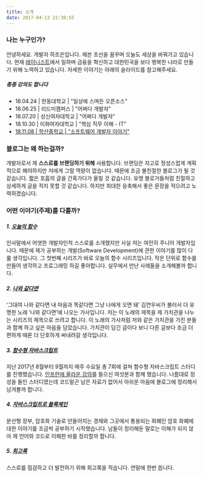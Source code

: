 ```yaml
---
title: 소개
date: 2017-04-13 22:38:55
---
```

### 나는 누구인가?
안녕하세요. 개발자 하조은입니다. 헤븐 조선을 꿈꾸며 오늘도 세상을 바꿔가고 있습니다. 현재 [레이니스트](https://rainist.com/)에서 일하며 금융을 혁신하고 대한민국을 보다 행복한 나라로 만들기 위해 노력하고 있습니다. 자세한 이야기는 아래의 슬라이드를 참고해주세요. 

<script async class="speakerdeck-embed" data-id="381c689ce5ff42b296480fd11599ae2b" data-ratio="1.33333333333333" style="max-width:80px" src="//speakerdeck.com/assets/embed.js"></script>

##### 종종 강의도 합니다
- 18.04.24 | 한동대학교 | "일상에 스며든 오픈소스"
- 18.06.25 | 리드미캠퍼스 | "어쩌다 개발자"
- 18.07.20 | 성신여자대학교 | "어쩌다 개발자"
- 18.10.30 | 이화여자대학교 | "핵심 직무 이해 - IT"
- [18.11.08 | 학산중학교 | "소프트웨어 개발자 이야기"](https://youtu.be/SLU-IZJxxgw)

### 블로그는 왜 하는걸까?
개발자로서 제 __스스로를 브랜딩하기 위해__ 사용합니다. 브랜딩은 자고로 정성스럽게 계획적으로 해야하지만 저에게 그럴 역량이 없습니다. 때문에 조금 불친절한 블로그가 될 것 같습니다. 짧은 호흡의 글을 간혹가다가 올릴 것 같습니다. 유명 블로거들처럼 친절하고 상세하게 글을 적지 못할 것 같습니다. 하지만 최대한 응축해서 좋은 문장을 적으려고 노력하겠습니다. 


### 어떤 이야기(주제)를 다룰까?
##### 1. [오늘의 함수](/tags/오늘의-함수)
인사말에서 어엿한 개발자인척 스스로를 소개했지만 사실 저는 여전히 주니어 개발자입니다. 때문에 제가 공부하는 개발(Software Development)에 관한 이야기를 많이 다룰 생각입니다. 그 첫번째 시리즈가 바로 오늘의 함수 시리즈입니다. 작은 단위로 함수를 만들어 생각하고 프로그래밍 하길 좋아합니다. 실무에서 만난 사례들을 소개해볼까 합니다.

##### 2. [나와 같다면](/tags/나와-같다면)
‘그대여 나와 같다면 내 마음과 똑같다면 그냥 나에게 오면 돼’ 김연우씨가 불러서 더 유명한 노래 ‘나와 같다면’에 나오는 가사입니다. 저는 이 노래의 제목을 제 가치관을 나누는 시리즈의 제목으로 쓰려고 합니다. 이 노래의 가사처럼 저와 같은 가치관을 가진 분들과 함께 하고 싶은 마음을 담았습니다. 가치관이 담긴 글이다 보니 다른 글보다 조금 더 편하게 때론 더 단호하게 써내려갈 생각입니다.

##### 3. [함수형 자바스크립트](/tags/함수형-자바스크립트)
지난 2017년 8월부터 9월까지 매주 수요일 총 7회에 걸쳐 함수형 자바스크립트 스터디를 진행했습니다. [인프런에 올라온 강의](https://www.inflearn.com/course/함수형-프로그래밍/)를 들으신 여섯분과 함께 했습니다. 나름대로 정성을 들인 스터디였는데 코드말곤 남은 자료가 없어서 아쉬운 마음에 블로그에 정리해서 남겨볼까 합니다.

##### 4. [자바스크립트로 블록체인](/tags/블록체인)
분산형 장부, 암호화 기술로 만들어지는 경제와 그곳에서 통용되는 화폐인 암호 화폐에 대한 이야기를 조금씩 공부하기 시작했습니다. 남들이 정리해둔 말로는 이해가 되지 않아 제 언어와 코드로 이해한 바를 정리할까 합니다.

##### 5. [회고록](/tags/회고록)

스스로를 점검하고 더 발전하기 위해 회고록을 적습니다. 연말에 한번 씁니다.

